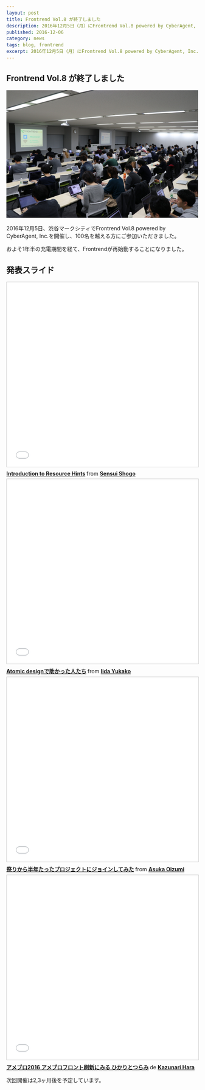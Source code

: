 ```yaml
---
layout: post
title: Frontrend Vol.8 が終了しました
description: 2016年12月5日（月）にFrontrend Vol.8 powered by CyberAgent, Inc.を開催しました。
published: 2016-12-06
category: news
tags: blog, frontrend
excerpt: 2016年12月5日（月）にFrontrend Vol.8 powered by CyberAgent, Inc.を開催しました。
---
```


## Frontrend Vol.8 が終了しました

![](/images/2016/v8_hd.jpg)

2016年12月5日、渋谷マークシティでFrontrend Vol.8 powered by CyberAgent, Inc.を開催し、100名を越える方にご参加いただきました。

およそ1年半の充電期間を経て、Frontrendが再始動することになりました。

## 発表スライド

<script async class="speakerdeck-embed" data-id="73e1392a955c48c5a1cd97938ef72637" data-ratio="1.33333333333333" src="//speakerdeck.com/assets/embed.js"></script>

<iframe src="//www.slideshare.net/slideshow/embed_code/key/5SNcBtOJN7p8Hp" width="595" height="485" frameborder="0" marginwidth="0" marginheight="0" scrolling="no" style="border:1px solid #CCC; border-width:1px; margin-bottom:5px; max-width: 100%;" allowfullscreen> </iframe> <div style="margin-bottom:5px"> <strong> <a href="//www.slideshare.net/1000ch/introduction-to-resource-hints" title="Introduction to Resource Hints" target="_blank">Introduction to Resource Hints</a> </strong> from <strong><a target="_blank" href="//www.slideshare.net/1000ch">Sensui Shogo</a></strong> </div>

<iframe src="//www.slideshare.net/slideshow/embed_code/key/bkYYxbGtmGzxBt" width="595" height="485" frameborder="0" marginwidth="0" marginheight="0" scrolling="no" style="border:1px solid #CCC; border-width:1px; margin-bottom:5px; max-width: 100%;" allowfullscreen> </iframe> <div style="margin-bottom:5px"> <strong> <a href="//www.slideshare.net/IidaYukako/atomic-design-69856816" title="Atomic designで助かった人たち" target="_blank">Atomic designで助かった人たち</a> </strong> from <strong><a target="_blank" href="//www.slideshare.net/IidaYukako">Iida Yukako</a></strong> </div>

<iframe src="//www.slideshare.net/slideshow/embed_code/key/dnP3NnPyULmiwV" width="595" height="485" frameborder="0" marginwidth="0" marginheight="0" scrolling="no" style="border:1px solid #CCC; border-width:1px; margin-bottom:5px; max-width: 100%;" allowfullscreen> </iframe> <div style="margin-bottom:5px"> <strong> <a href="//www.slideshare.net/asukaleido/ss-69859170" title="祭りから半年たったプロジェクトにジョインしてみた" target="_blank">祭りから半年たったプロジェクトにジョインしてみた</a> </strong> from <strong><a target="_blank" href="//www.slideshare.net/asukaleido">Asuka Oizumi</a></strong> </div>

<script async class="speakerdeck-embed" data-id="2bfe6e388e04444396d4663187d6378c" data-ratio="1.6" src="//speakerdeck.com/assets/embed.js"></script>

<iframe src="//www.slideshare.net/slideshow/embed_code/key/5lwkd1uNhuojp" width="595" height="485" frameborder="0" marginwidth="0" marginheight="0" scrolling="no" style="border:1px solid #CCC; border-width:1px; margin-bottom:5px; max-width: 100%;" allowfullscreen> </iframe> <div style="margin-bottom:5px"> <strong> <a href="//www.slideshare.net/herablog/2016-69828463" title="アメブロ2016 アメブロフロント刷新にみる ひかりとつらみ" target="_blank">アメブロ2016 アメブロフロント刷新にみる ひかりとつらみ</a> </strong> de <strong><a target="_blank" href="//www.slideshare.net/herablog">Kazunari Hara</a></strong> </div>

次回開催は2,3ヶ月後を予定しています。


